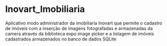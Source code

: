 # Inovart_Imobiliaria

Aplicativo modo administrador da imobiliaria Inovart que permite o cadastro de imóveis com a inserção de imagens fotografadas e armazenadas da camera através da biblioteca expo image picker e a listagem de imóveis cadastrados armazenados no banco de dados SQLite
